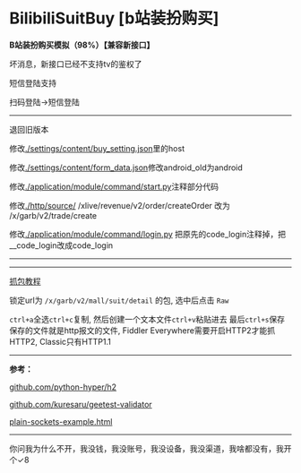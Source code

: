 # BilibiliSuitBuy [b站装扮购买]

**B站装扮购买模拟（98%）【兼容新接口】**

坏消息，新接口已经不支持tv的鉴权了

短信登陆支持

扫码登陆->短信登陆

------------------------------------------------

退回旧版本

修改[./settings/content/buy_setting.json](./settings/content/buy_setting.json)里的host

修改[./settings/content/form_data.json](./settings/content/form_data.json)修改android_old为android

修改[./application/module/command/start.py](./application/module/command/start.py)注释部分代码

修改[./http/source/](./http/source/) /xlive/revenue/v2/order/createOrder 改为 /x/garb/v2/trade/create

修改[./application/module/command/login.py](./application/module/command/login.py) 把原先的code_login注释掉，把__code_login改成code_login

------------------------------------------------

------------------------------------------------

[抓包教程](https://www.bilibili.com/video/BV1Re411g7f5/)

锁定url为 ```/x/garb/v2/mall/suit/detail``` 的包, 选中后点击 ```Raw```

```ctrl+a```全选```ctrl+c```复制, 然后创建一个文本文件```ctrl+v```粘贴进去 最后```ctrl+s```保存
保存的文件就是http报文的文件, Fiddler Everywhere需要开启HTTP2才能抓HTTP2, Classic只有HTTP1.1

------------------------------------------------

**参考：**

[github.com/python-hyper/h2](https://github.com/python-hyper/h2)

[github.com/kuresaru/geetest-validator](https://github.com/kuresaru/geetest-validator)

[plain-sockets-example.html](https://python-hyper.org/projects/h2/en/stable/plain-sockets-example.html)

------------------------------------------------

你问我为什么不开，我没钱，我没账号，我没设备，我没渠道，我啥都没有，我开个✓8
